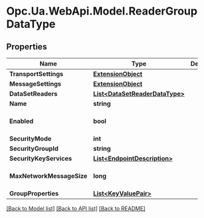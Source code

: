 # Opc.Ua.WebApi.Model.ReaderGroupDataType

## Properties

Name | Type | Description | Notes
------------ | ------------- | ------------- | -------------
**TransportSettings** | [**ExtensionObject**](ExtensionObject.md) |  | [optional] 
**MessageSettings** | [**ExtensionObject**](ExtensionObject.md) |  | [optional] 
**DataSetReaders** | [**List&lt;DataSetReaderDataType&gt;**](DataSetReaderDataType.md) |  | [optional] 
**Name** | **string** |  | [optional] 
**Enabled** | **bool** |  | [optional] [default to false]
**SecurityMode** | **int** |  | [optional] 
**SecurityGroupId** | **string** |  | [optional] 
**SecurityKeyServices** | [**List&lt;EndpointDescription&gt;**](EndpointDescription.md) |  | [optional] 
**MaxNetworkMessageSize** | **long** |  | [optional] [default to 0]
**GroupProperties** | [**List&lt;KeyValuePair&gt;**](KeyValuePair.md) |  | [optional] 

[[Back to Model list]](../README.md#documentation-for-models) [[Back to API list]](../README.md#documentation-for-api-endpoints) [[Back to README]](../README.md)

